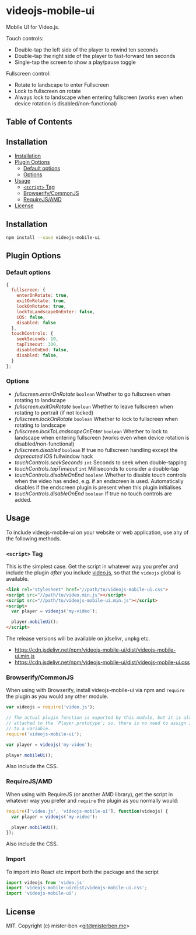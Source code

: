 # videojs-mobile-ui

Mobile UI for Video.js.

Touch controls:

- Double-tap the left side of the player to rewind ten seconds
- Double-tap the right side of the player to fast-forward ten seconds
- Single-tap the screen to show a play/pause toggle

Fullscreen control:

- Rotate to landscape to enter Fullscreen
- Lock to fullscreen on rotate
- Always lock to landscape when entering fullscreen (works even when device rotation is disabled/non-functional)

## Table of Contents

<!-- START doctoc generated TOC please keep comment here to allow auto update -->
<!-- DON'T EDIT THIS SECTION, INSTEAD RE-RUN doctoc TO UPDATE -->
## Installation

- [Installation](#installation)
- [Plugin Options](#plugin-options)
  - [Default options](#default-options)
  - [Options](#options)
- [Usage](#usage)
  - [`<script>` Tag](#script-tag)
  - [Browserify/CommonJS](#browserifycommonjs)
  - [RequireJS/AMD](#requirejsamd)
- [License](#license)

<!-- END doctoc generated TOC please keep comment here to allow auto update -->
## Installation

```sh
npm install --save videojs-mobile-ui
```

## Plugin Options

### Default options

```js
{
  fullscreen: {
    enterOnRotate: true,
    exitOnRotate: true,
    lockOnRotate: true,
    lockToLandscapeOnEnter: false,
    iOS: false,
    disabled: false
  },
  touchControls: {
    seekSeconds: 10,
    tapTimeout: 300,
    disableOnEnd: false,
    disabled: false,
  }
};
```

### Options

- *fullscreen.enterOnRotate* `boolean` Whether to go fullscreen when rotating to landscape
- *fullscreen.exitOnRotate* `boolean` Whether to leave fullscreen when rotating to portrait (if not locked)
- *fullscreen.lockOnRotate* `boolean` Whether to lock to fullscreen when rotating to landscape
- *fullscreen.lockToLandscapeOnEnter* `boolean` Whether to lock to landscape when entering fullscreen (works even when device rotation is disabled/non-functional)
- *fullscreen.disabled* `boolean` If true no fullscreen handling except the *deprecated* iOS fullwindow hack
- *touchControls.seekSeconds* `int` Seconds to seek when double-tapping
- *touchControls.tapTimeout* `int` Milliseconds to consider a double-tap
- *touchControls.disableOnEnd* `boolean` Whether to disable touch controls when the video has ended, e.g. if an endscreen is used. Automatically disables if the endscreen plugin is present when this plugin initialises
- *touchControls.disableOnEnd* `boolean` If true no touch controls are added.

## Usage

To include videojs-mobile-ui on your website or web application, use any of the following methods.

### `<script>` Tag

This is the simplest case. Get the script in whatever way you prefer and include the plugin _after_ you include [video.js][videojs], so that the `videojs` global is available.

```html
<link rel="stylesheet" href="//path/to/videojs-mobile-ui.css">  
<script src="//path/to/video.min.js"></script>
<script src="//path/to/videojs-mobile-ui.min.js"></script>
<script>
  var player = videojs('my-video');

  player.mobileUi();
</script>
```

The release versions will be available on jdselivr, unpkg etc.

* https://cdn.jsdelivr.net/npm/videojs-mobile-ui/dist/videojs-mobile-ui.min.js
* https://cdn.jsdelivr.net/npm/videojs-mobile-ui/dist/videojs-mobile-ui.css

### Browserify/CommonJS

When using with Browserify, install videojs-mobile-ui via npm and `require` the plugin as you would any other module.

```js
var videojs = require('video.js');

// The actual plugin function is exported by this module, but it is also
// attached to the `Player.prototype`; so, there is no need to assign it
// to a variable.
require('videojs-mobile-ui');

var player = videojs('my-video');

player.mobileUi();
```

Also include the CSS.

### RequireJS/AMD

When using with RequireJS (or another AMD library), get the script in whatever way you prefer and `require` the plugin as you normally would:

```js
require(['video.js', 'videojs-mobile-ui'], function(videojs) {
  var player = videojs('my-video');

  player.mobileUi();
});
```

Also include the CSS.

### Import

To import into React etc import both the package and the script

```js
import videojs from 'video.js'
import 'videojs-mobile-ui/dist/videojs-mobile-ui.css';
import 'videojs-mobile-ui';
```

## License

MIT. Copyright (c) mister-ben &lt;git@misterben.me&gt;


[videojs]: http://videojs.com/
